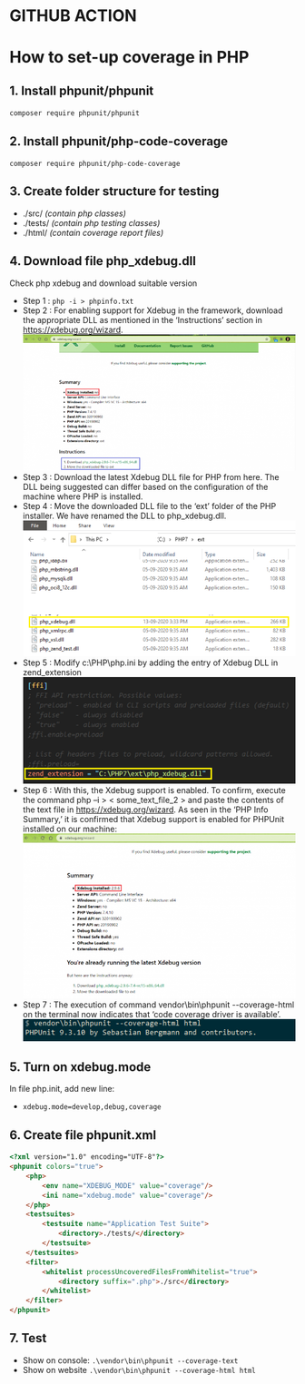 # GITHUB ACTION

# How to set-up coverage in PHP
## 1. Install phpunit/phpunit
`composer require phpunit/phpunit`
## 2. Install phpunit/php-code-coverage
`composer require phpunit/php-code-coverage`
## 3. Create folder structure for testing
- ./src/ _(contain php classes)_
- ./tests/ _(contain php testing classes)_
- ./html/ _(contain coverage report files)_
## 4. Download file php_xdebug.dll
Check php xdebug and download suitable version
- Step 1 : `php -i > phpinfo.txt`
- Step 2 : For enabling support for Xdebug in the framework, download the appropriate DLL as mentioned in the ‘Instructions’ section in https://xdebug.org/wizard.
![img_1.png](img_1.png)
- Step 3 : Download the latest Xdebug DLL file for PHP from here. The DLL being suggested can differ based on the configuration of the machine where PHP is installed. 
- Step 4 : Move the downloaded DLL file to the ‘ext’ folder of the PHP installer. We have renamed the DLL to php_xdebug.dll.
![img.png](img.png)
- Step 5 : Modify c:\PHP\php.ini by adding the entry of Xdebug DLL in zend_extension
![img_2.png](img_2.png)
- Step 6 : With this, the Xdebug support is enabled. To confirm, execute the command php –i > < some_text_file_2 > and paste the contents of the text file in https://xdebug.org/wizard. As seen in the ‘PHP Info Summary,’ it is confirmed that Xdebug support is enabled for PHPUnit installed on our machine:
![img_3.png](img_3.png)
- Step 7 : The execution of command vendor\bin\phpunit --coverage-html <directory> on the terminal now indicates that ‘code coverage driver is available’.
![img_4.png](img_4.png)
## 5. Turn on xdebug.mode
In file php.init, add new line:
- `xdebug.mode=develop,debug,coverage`
## 6. Create file phpunit.xml
```html
<?xml version="1.0" encoding="UTF-8"?>
<phpunit colors="true">
    <php>
        <env name="XDEBUG_MODE" value="coverage"/>
        <ini name="xdebug.mode" value="coverage"/>
    </php>
    <testsuites>
        <testsuite name="Application Test Suite">
            <directory>./tests/</directory>
        </testsuite>
    </testsuites>
    <filter>
        <whitelist processUncoveredFilesFromWhitelist="true">
            <directory suffix=".php">./src</directory>
        </whitelist>
    </filter>
</phpunit>
```
## 7. Test
- Show on console:
`.\vendor\bin\phpunit --coverage-text`
- Show on website
`.\vendor\bin\phpunit --coverage-html html`